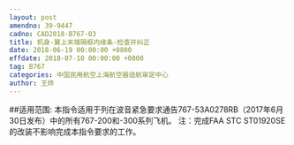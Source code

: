 ```yaml
---
layout: post
amendno: 39-9447
cadno: CAD2018-B767-03
title: 机身-翼上末端隔框内缘条-检查并纠正
date: 2018-06-19 00:00:00 +0800
effdate: 2018-07-10 00:00:00 +0800
tag: B767
categories: 中国民用航空上海航空器适航审定中心
author: 王烨
---
```


##适用范围:
本指令适用于列在波音紧急要求通告767-53A0278RB（2017年6月30日发布）中的所有767-200和-300系列飞机。
注：完成FAA STC ST01920SE的改装不影响完成本指令要求的工作。

